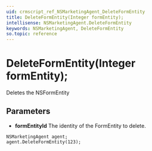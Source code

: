 ```yaml
---
uid: crmscript_ref_NSMarketingAgent_DeleteFormEntity
title: DeleteFormEntity(Integer formEntity);
intellisense: NSMarketingAgent.DeleteFormEntity
keywords: NSMarketingAgent, DeleteFormEntity
so.topic: reference
---
```


# DeleteFormEntity(Integer formEntity);

Deletes the NSFormEntity
 
## Parameters

* **formEntityId** The identity of the FormEntity to delete.

```crmscript
NSMarketingAgent agent;
agent.DeleteFormEntity(123);
```

